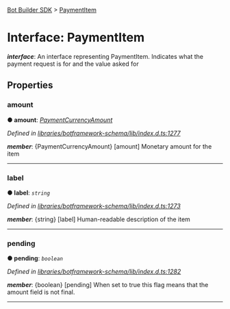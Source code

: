 [Bot Builder SDK](../README.md) > [PaymentItem](../interfaces/botbuilder.paymentitem.md)



# Interface: PaymentItem

*__interface__*: An interface representing PaymentItem. Indicates what the payment request is for and the value asked for



## Properties
<a id="amount"></a>

###  amount

**●  amount**:  *[PaymentCurrencyAmount](botbuilder.paymentcurrencyamount.md)* 

*Defined in [libraries/botframework-schema/lib/index.d.ts:1277](https://github.com/Microsoft/botbuilder-js/blob/57c9ba8/libraries/botframework-schema/lib/index.d.ts#L1277)*


*__member__*: {PaymentCurrencyAmount} [amount] Monetary amount for the item





___

<a id="label"></a>

###  label

**●  label**:  *`string`* 

*Defined in [libraries/botframework-schema/lib/index.d.ts:1273](https://github.com/Microsoft/botbuilder-js/blob/57c9ba8/libraries/botframework-schema/lib/index.d.ts#L1273)*


*__member__*: {string} [label] Human-readable description of the item





___

<a id="pending"></a>

###  pending

**●  pending**:  *`boolean`* 

*Defined in [libraries/botframework-schema/lib/index.d.ts:1282](https://github.com/Microsoft/botbuilder-js/blob/57c9ba8/libraries/botframework-schema/lib/index.d.ts#L1282)*


*__member__*: {boolean} [pending] When set to true this flag means that the amount field is not final.





___


